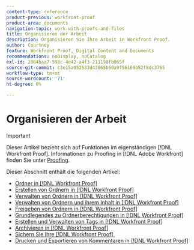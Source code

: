 ```yaml
---
content-type: reference
product-previous: workfront-proof
product-area: documents
navigation-topic: work-with-proofs-and-files
title: Organisieren der Arbeit
description: Organisieren Sie Ihre Arbeit in Workfront Proof.
author: Courtney
feature: Workfront Proof, Digital Content and Documents
recommendations: noDisplay, noCatalog
exl-id: 2064baa7-598c-4e42-a4f3-211198fb065f
source-git-commit: c3e15a052533d43065b50a9f56169b82f8dc3765
workflow-type: tm+mt
source-wordcount: '71'
ht-degree: 0%

---
```


# Organisieren der Arbeit

>[!IMPORTANT]
>
>Dieser Artikel bezieht sich auf Funktionen im eigenständigen [!DNL Workfront Proof]. Informationen zu Proofing in [!DNL Adobe Workfront] finden Sie unter [Proofing](../../../review-and-approve-work/proofing/proofing.md).

Dieser Abschnitt enthält die folgenden Artikel:

* [Ordner in [!DNL Workfront Proof]](../../../workfront-proof/wp-work-proofsfiles/organize-your-work/folders.md)
* [Erstellen von Ordnern in [!DNL Workfront Proof]](../../../workfront-proof/wp-work-proofsfiles/organize-your-work/create-folders.md)
* [Verwalten von Ordnern in [!DNL Workfront Proof]](../../../workfront-proof/wp-work-proofsfiles/organize-your-work/manage-folders.md)
* [Verwalten von Ordnern und ihrem Inhalt in [!DNL Workfront Proof]](../../../workfront-proof/wp-work-proofsfiles/organize-your-work/manage-folders-and-contents.md)
* [Freigeben von Ordnern in [!DNL Workfront Proof]](../../../workfront-proof/wp-work-proofsfiles/organize-your-work/share-folders.md)
* [Grundlegendes zu Ordnerberechtigungen in [!DNL Workfront Proof]](../../../workfront-proof/wp-work-proofsfiles/organize-your-work/folder-permissions.md)
* [Erstellen und Verwalten von Tags in [!DNL Workfront Proof]](../../../workfront-proof/wp-work-proofsfiles/organize-your-work/create-and-manage-tags.md)
* [Archivieren in [!DNL Workfront Proof]](../../../workfront-proof/wp-work-proofsfiles/organize-your-work/archive.md)
* [Sichern Sie Ihre  [!DNL Workfront Proof] &#x200B;](../../../workfront-proof/wp-work-proofsfiles/organize-your-work/back-up-data.md)
* [Drucken und Exportieren von Kommentaren in [!DNL Workfront Proof]](../../../workfront-proof/wp-work-proofsfiles/organize-your-work/print-and-export-comments.md)
